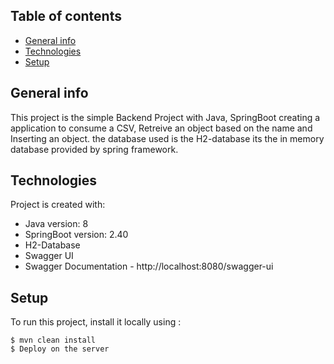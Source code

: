 
## Table of contents
* [General info](#general-info)
* [Technologies](#technologies)
* [Setup](#setup)

## General info
This project is the simple Backend Project with Java, SpringBoot creating a application to consume a CSV, 
Retreive an object based on the name and Inserting an object. the database used is the H2-database its the in memory 
database provided by spring framework. 
	
## Technologies
Project is created with:
* Java version: 8
* SpringBoot version: 2.40
* H2-Database 
* Swagger UI 
* Swagger Documentation - http://localhost:8080/swagger-ui
	
## Setup
To run this project, install it locally using :

```
$ mvn clean install
$ Deploy on the server

```
